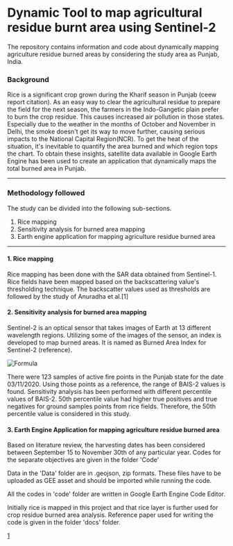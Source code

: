 # Dynamic Tool to map agricultural residue burnt area using Sentinel-2
The repository contains information and code about dynamically mapping agriculture residue burned areas by considering the study area as Punjab, India.

### Background
Rice is a significant crop grown during the Kharif season in Punjab (ceew report citation). As an easy way to clear the agricultural residue to prepare the field for the next season, the farmers in the Indo-Gangetic plain prefer to burn the crop residue. This causes increased air pollution in those states. Especially due to the weather in the months of October and November in Delhi, the smoke doesn't get its way to move further, causing serious impacts to the National Capital Region(NCR). To get the heat of the situation, it's inevitable to quantify the area burned and which region tops the chart. To obtain these insights, satellite data available in Google Earth Engine has been used to create an application that dynamically maps the total burned area in Punjab.
***
### Methodology followed

The study can be divided into the following sub-sections.
1. Rice mapping
2. Sensitivity analysis for burned area mapping
3. Earth engine application for mapping agriculture residue burned area
---
#### 1. Rice mapping
Rice mapping has been done with the SAR data obtained from Sentinel-1. Rice fields have been mapped based on the backscattering value's thresholding technique. The backscatter values used as thresholds are followed by the study of Anuradha et al.[1] 

#### 2. Sensitivity analysis for burned area mapping
Sentinel-2 is an optical sensor that takes images of Earth at 13 different wavelength regions. Utilizing some of the images of the sensor, an index is developed to map burned areas. It is named as Burned Area Index for Sentinel-2 (reference). 

![Formula](https://drive.google.com/uc?authuser=0&id=1BdLa-b8_c1MGKHbcitXFQRL05jO2rJOP&export=download)

There were 123 samples of active fire points in the Punjab state for the date 03/11/2020. Using those points as a reference, the range of BAIS-2 values is found. Sensitivity analysis has been performed with different percentile values of BAIS-2. 50th percentile value had higher true positives and true negatives for ground samples points from rice fields. Therefore, the 50th percentile value is considered in this study.

#### 3. Earth Engine Application for mapping agriculture residue burned area
Based on literature review, the harvesting dates has been considered between September 15 to November 30th of any particular year. 
Codes for the separate objectives are given in the folder 'Code'

Data in the 'Data' folder are in .geojson, zip formats. These files have to be uploaded as GEE asset and should be imported while running the code.

All the codes in 'code' folder are written in Google Earth Engine Code Editor.

Initially rice is mapped in this project and that rice layer is further used for crop residue burned area analysis. Reference paper used for writing the code is given in the folder 'docs' folder.

[1](https://www.researchgate.net/publication/335490095_Rice_Acreage_Estimation_of_Ludhiana_District_using_Sentinel-1A_Time_Series_Data)
